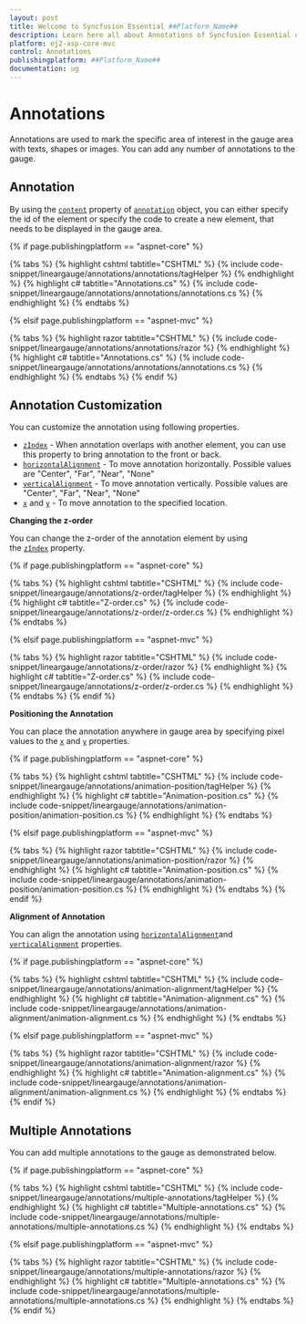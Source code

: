 ```yaml
---
layout: post
title: Welcome to Syncfusion Essential ##Platform_Name##
description: Learn here all about Annotations of Syncfusion Essential ##Platform_Name## widgets based on HTML5 and jQuery.
platform: ej2-asp-core-mvc
control: Annotations
publishingplatform: ##Platform_Name##
documentation: ug
---
```


# Annotations

<!-- markdownlint-disable MD013 -->

Annotations are used to mark the specific area of interest in the gauge area with texts, shapes or images. You can add any number of annotations to the gauge.

## Annotation

By using the [`content`](https://help.syncfusion.com/cr/cref_files/aspnetcore-js2/Syncfusion.EJ2~Syncfusion.EJ2.LinearGauge.LinearGaugeAnnotation~Content.html) property of [`annotation`](https://help.syncfusion.com/cr/cref_files/aspnetcore-js2/Syncfusion.EJ2~Syncfusion.EJ2.LinearGauge.LinearGaugeAnnotation.html) object, you can either specify the id of the element or specify the code to create a new element, that needs to be displayed in the gauge area.

<!-- markdownlint-disable MD036 -->

{% if page.publishingplatform == "aspnet-core" %}

{% tabs %}
{% highlight cshtml tabtitle="CSHTML" %}
{% include code-snippet/lineargauge/annotations/annotations/tagHelper %}
{% endhighlight %}
{% highlight c# tabtitle="Annotations.cs" %}
{% include code-snippet/lineargauge/annotations/annotations/annotations.cs %}
{% endhighlight %}
{% endtabs %}

{% elsif page.publishingplatform == "aspnet-mvc" %}

{% tabs %}
{% highlight razor tabtitle="CSHTML" %}
{% include code-snippet/lineargauge/annotations/annotations/razor %}
{% endhighlight %}
{% highlight c# tabtitle="Annotations.cs" %}
{% include code-snippet/lineargauge/annotations/annotations/annotations.cs %}
{% endhighlight %}
{% endtabs %}
{% endif %}



## Annotation Customization

You can customize the annotation using following properties.

* [`zIndex`](https://help.syncfusion.com/cr/cref_files/aspnetcore-js2/Syncfusion.EJ2~Syncfusion.EJ2.LinearGauge.LinearGaugeAnnotation~ZIndex.html) - When annotation overlaps with another element, you can use this property to bring annotation to the front or back.
* [`horizontalAlignment`](https://help.syncfusion.com/cr/cref_files/aspnetcore-js2/Syncfusion.EJ2~Syncfusion.EJ2.LinearGauge.LinearGaugeAnnotation~HorizontalAlignment.html) - To move annotation horizontally. Possible values are "Center", "Far", "Near", "None"
* [`verticalAlignment`](https://help.syncfusion.com/cr/cref_files/aspnetcore-js2/Syncfusion.EJ2~Syncfusion.EJ2.LinearGauge.LinearGaugeAnnotation~VerticalAlignment.html) - To move annotation vertically. Possible values are "Center", "Far", "Near", "None"
* [`x`](https://help.syncfusion.com/cr/cref_files/aspnetcore-js2/Syncfusion.EJ2~Syncfusion.EJ2.LinearGauge.LinearGaugeAnnotation~X.html) and [`y`](https://help.syncfusion.com/cr/cref_files/aspnetcore-js2/Syncfusion.EJ2~Syncfusion.EJ2.LinearGauge.LinearGaugeAnnotation~Y.html) - To move annotation to the specified location.

**Changing the z-order**

You can change the z-order of the annotation element by using the [`zIndex`](https://help.syncfusion.com/cr/cref_files/aspnetcore-js2/Syncfusion.EJ2~Syncfusion.EJ2.LinearGauge.LinearGaugeAnnotation~ZIndex.html) property.

{% if page.publishingplatform == "aspnet-core" %}

{% tabs %}
{% highlight cshtml tabtitle="CSHTML" %}
{% include code-snippet/lineargauge/annotations/z-order/tagHelper %}
{% endhighlight %}
{% highlight c# tabtitle="Z-order.cs" %}
{% include code-snippet/lineargauge/annotations/z-order/z-order.cs %}
{% endhighlight %}
{% endtabs %}

{% elsif page.publishingplatform == "aspnet-mvc" %}

{% tabs %}
{% highlight razor tabtitle="CSHTML" %}
{% include code-snippet/lineargauge/annotations/z-order/razor %}
{% endhighlight %}
{% highlight c# tabtitle="Z-order.cs" %}
{% include code-snippet/lineargauge/annotations/z-order/z-order.cs %}
{% endhighlight %}
{% endtabs %}
{% endif %}



**Positioning the Annotation**

You can place the annotation anywhere in gauge area by specifying pixel values to the [`x`](https://help.syncfusion.com/cr/cref_files/aspnetcore-js2/Syncfusion.EJ2~Syncfusion.EJ2.LinearGauge.LinearGaugeAnnotation~X.html) and [`y`](https://help.syncfusion.com/cr/cref_files/aspnetcore-js2/Syncfusion.EJ2~Syncfusion.EJ2.LinearGauge.LinearGaugeAnnotation~Y.html) properties.

{% if page.publishingplatform == "aspnet-core" %}

{% tabs %}
{% highlight cshtml tabtitle="CSHTML" %}
{% include code-snippet/lineargauge/annotations/animation-position/tagHelper %}
{% endhighlight %}
{% highlight c# tabtitle="Animation-position.cs" %}
{% include code-snippet/lineargauge/annotations/animation-position/animation-position.cs %}
{% endhighlight %}
{% endtabs %}

{% elsif page.publishingplatform == "aspnet-mvc" %}

{% tabs %}
{% highlight razor tabtitle="CSHTML" %}
{% include code-snippet/lineargauge/annotations/animation-position/razor %}
{% endhighlight %}
{% highlight c# tabtitle="Animation-position.cs" %}
{% include code-snippet/lineargauge/annotations/animation-position/animation-position.cs %}
{% endhighlight %}
{% endtabs %}
{% endif %}



<!-- markdownlint-disable MD036 -->

**Alignment of Annotation**

You can align the annotation using [`horizontalAlignment`](https://help.syncfusion.com/cr/cref_files/aspnetcore-js2/Syncfusion.EJ2~Syncfusion.EJ2.LinearGauge.LinearGaugeAnnotation~HorizontalAlignment.html)and [`verticalAlignment`](https://help.syncfusion.com/cr/cref_files/aspnetcore-js2/Syncfusion.EJ2~Syncfusion.EJ2.LinearGauge.LinearGaugeAnnotation~VerticalAlignment.html) properties.

{% if page.publishingplatform == "aspnet-core" %}

{% tabs %}
{% highlight cshtml tabtitle="CSHTML" %}
{% include code-snippet/lineargauge/annotations/animation-alignment/tagHelper %}
{% endhighlight %}
{% highlight c# tabtitle="Animation-alignment.cs" %}
{% include code-snippet/lineargauge/annotations/animation-alignment/animation-alignment.cs %}
{% endhighlight %}
{% endtabs %}

{% elsif page.publishingplatform == "aspnet-mvc" %}

{% tabs %}
{% highlight razor tabtitle="CSHTML" %}
{% include code-snippet/lineargauge/annotations/animation-alignment/razor %}
{% endhighlight %}
{% highlight c# tabtitle="Animation-alignment.cs" %}
{% include code-snippet/lineargauge/annotations/animation-alignment/animation-alignment.cs %}
{% endhighlight %}
{% endtabs %}
{% endif %}



## Multiple Annotations

You can add multiple annotations to the gauge as demonstrated below.

{% if page.publishingplatform == "aspnet-core" %}

{% tabs %}
{% highlight cshtml tabtitle="CSHTML" %}
{% include code-snippet/lineargauge/annotations/multiple-annotations/tagHelper %}
{% endhighlight %}
{% highlight c# tabtitle="Multiple-annotations.cs" %}
{% include code-snippet/lineargauge/annotations/multiple-annotations/multiple-annotations.cs %}
{% endhighlight %}
{% endtabs %}

{% elsif page.publishingplatform == "aspnet-mvc" %}

{% tabs %}
{% highlight razor tabtitle="CSHTML" %}
{% include code-snippet/lineargauge/annotations/multiple-annotations/razor %}
{% endhighlight %}
{% highlight c# tabtitle="Multiple-annotations.cs" %}
{% include code-snippet/lineargauge/annotations/multiple-annotations/multiple-annotations.cs %}
{% endhighlight %}
{% endtabs %}
{% endif %}

